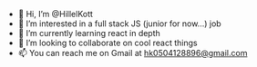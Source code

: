 - 👋 Hi, I’m @HillelKott
- 👀 I’m interested in a full stack JS (junior for now...) job
- 🌱 I’m currently learning react in depth
- 💞️ I’m looking to collaborate on cool react things
- 📫 You can reach me on Gmail at hk0504128896@gmail.com 

<!---
HillelKott/HillelKott is a ✨ special ✨ repository because its `README.md` (this file) appears on your GitHub profile.
You can click the Preview link to take a look at your changes.
--->
